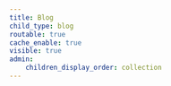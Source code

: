 ```yaml
---
title: Blog
child_type: blog
routable: true
cache_enable: true
visible: true
admin:
    children_display_order: collection
---
```


